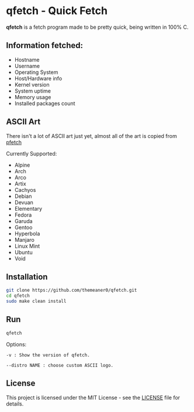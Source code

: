 # qfetch - Quick Fetch

**qfetch** is a fetch program made to be pretty quick, being written in 100% C.

## Information fetched:
  - Hostname
  - Username
  - Operating System
  - Host/Hardware info
  - Kernel version
  - System uptime
  - Memory usage
  - Installed packages count

## ASCII Art
There isn't a lot of ASCII art just yet, almost all of the art is copied from [pfetch](https://github.com/dylanaraps/pfetch)

Currently Supported:
- Alpine
- Arch
- Arco
- Artix
- Cachyos
- Debian
- Devuan
- Elementary
- Fedora
- Garuda
- Gentoo
- Hyperbola
- Manjaro
- Linux Mint
- Ubuntu
- Void

## Installation
```bash
git clone https://github.com/themeaner0/qfetch.git
cd qfetch
sudo make clean install
```

## Run
```bash
qfetch
```

Options:

    -v : Show the version of qfetch.

    --distro NAME : choose custom ASCII logo.

## License

This project is licensed under the MIT License - see the [LICENSE](LICENSE) file for details.
